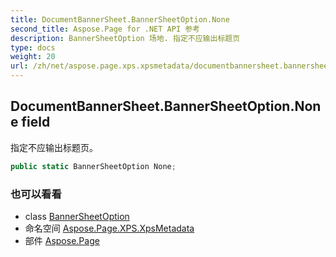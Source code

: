 ```yaml
---
title: DocumentBannerSheet.BannerSheetOption.None
second_title: Aspose.Page for .NET API 参考
description: BannerSheetOption 场地. 指定不应输出标题页
type: docs
weight: 20
url: /zh/net/aspose.page.xps.xpsmetadata/documentbannersheet.bannersheetoption/none/
---
```

## DocumentBannerSheet.BannerSheetOption.None field

指定不应输出标题页。

```csharp
public static BannerSheetOption None;
```

### 也可以看看

* class [BannerSheetOption](../)
* 命名空间 [Aspose.Page.XPS.XpsMetadata](../../documentbannersheet.bannersheetoption/)
* 部件 [Aspose.Page](../../../)


